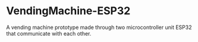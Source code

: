 # VendingMachine-ESP32
A vending machine prototype made through two microcontroller unit ESP32 that communicate with each other.
